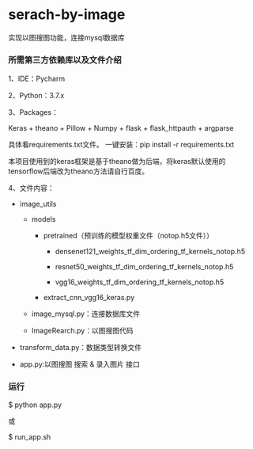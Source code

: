 # serach-by-image
实现以图搜图功能，连接mysql数据库
### 所需第三方依赖库以及文件介绍
1、IDE：Pycharm

2、Python：3.7.x

3、Packages：

Keras + theano  + Pillow + Numpy + flask + flask_httpauth + argparse

具体看requirements.txt文件。
一键安装：pip install -r requirements.txt

本项目使用到的keras框架是基于theano做为后端，将keras默认使用的tensorflow后端改为theano方法请自行百度。

4、文件内容：


-   image_utils

     
    - models
     

        - pretrained（预训练的模型权重文件（notop.h5文件））
       
          
            - densenet121_weights_tf_dim_ordering_tf_kernels_notop.h5
          
          
            - resnet50_weights_tf_dim_ordering_tf_kernels_notop.h5
          
          
            - vgg16_weights_tf_dim_ordering_tf_kernels_notop.h5
          
       
        - extract_cnn_vgg16_keras.py
       
     
    - image_mysql.py：连接数据库文件
     
     
    - ImageRearch.py：以图搜图代码
     

 
- transform_data.py：数据类型转换文件

 
- app.py:以图搜图 搜索 & 录入图片 接口


### 运行

$ python app.py
     
或

$ run_app.sh

